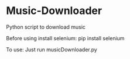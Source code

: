 # Music-Downloader
Python script to download music

Before using install selenium: pip install selenium

To use: Just run musicDownloader.py
